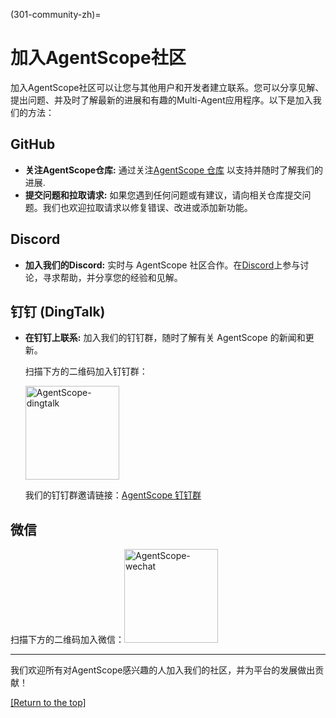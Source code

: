 (301-community-zh)=

# 加入AgentScope社区

加入AgentScope社区可以让您与其他用户和开发者建立联系。您可以分享见解、提出问题、并及时了解最新的进展和有趣的Multi-Agent应用程序。以下是加入我们的方法：

## GitHub

- **关注AgentScope仓库:** 通过关注[AgentScope 仓库](https://github.com/modelscope/agentscope) 以支持并随时了解我们的进展.
- **提交问题和拉取请求:** 如果您遇到任何问题或有建议，请向相关仓库提交问题。我们也欢迎拉取请求以修复错误、改进或添加新功能。

## Discord

- **加入我们的Discord:** 实时与 AgentScope 社区合作。在[Discord](https://discord.gg/eYMpfnkG8h)上参与讨论，寻求帮助，并分享您的经验和见解。

## 钉钉 (DingTalk)

- **在钉钉上联系:** 加入我们的钉钉群，随时了解有关 AgentScope 的新闻和更新。

  扫描下方的二维码加入钉钉群：

  <img width="150" src="https://img.alicdn.com/imgextra/i2/O1CN01tuJ5971OmAqNg9cOw_!!6000000001747-0-tps-444-460.jpg" alt="AgentScope-dingtalk">

  我们的钉钉群邀请链接：[AgentScope 钉钉群](https://qr.dingtalk.com/action/joingroup?code=v1,k1,20IUyRX5XZQ2vWjKDsjvI9dhcXjGZi3bq1pFfDZINCM=&_dt_no_comment=1&origin=11)

## 微信

扫描下方的二维码加入微信：<img width="150" src="https://img.alicdn.com/imgextra/i3/O1CN01UyfWfx1CYBM3WqlBy_!!6000000000092-2-tps-400-400.png" alt="AgentScope-wechat">

---

我们欢迎所有对AgentScope感兴趣的人加入我们的社区，并为平台的发展做出贡献！

[[Return to the top]](#301-community-zh)
